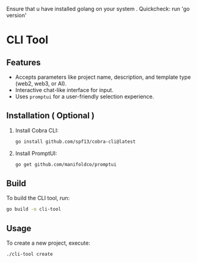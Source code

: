 Ensure that u have installed golang on your system .
Quickcheck:  run 'go version'

# CLI Tool  
## Features  
- Accepts parameters like project name, description, and template type (web2, web3, or AI).  
- Interactive chat-like interface for input.  
- Uses `promptui` for a user-friendly selection experience.  


## Installation ( Optional )
1. Install Cobra CLI:  
   ```bash  
   go install github.com/spf13/cobra-cli@latest  
   ```  

2. Install PromptUI:  
   ```bash  
   go get github.com/manifoldco/promptui  
   ```  

## Build  
To build the CLI tool, run:  
```bash  
go build -o cli-tool  
```  

## Usage  
To create a new project, execute:  
```bash  
./cli-tool create  
```  